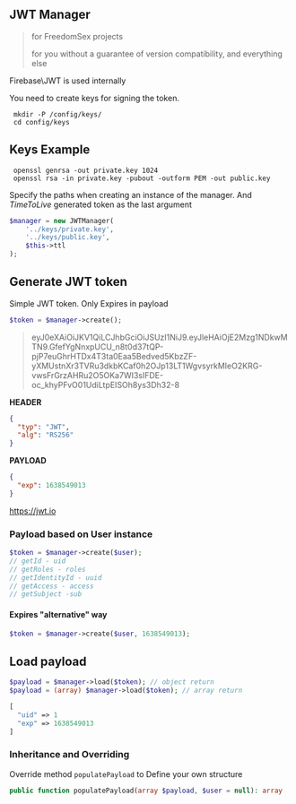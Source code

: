 
## JWT Manager

> for FreedomSex projects
> 
> for you without a guarantee of version compatibility, and everything else
 
Firebase\JWT is used internally

You need to create keys for signing the token. 

```
 mkdir -P /config/keys/ 
 cd config/keys 
```
## Keys Example

```
 openssl genrsa -out private.key 1024
 openssl rsa -in private.key -pubout -outform PEM -out public.key
```

Specify the paths when creating an instance of the manager. And _TimeToLive_ generated token as the last argument

```php
$manager = new JWTManager(
    '../keys/private.key',
    '../keys/public.key',
    $this->ttl
);
```

## Generate JWT token

Simple JWT token. Only Expires in payload

```php
$token = $manager->create();
``` 
> eyJ0eXAiOiJKV1QiLCJhbGciOiJSUzI1NiJ9.eyJleHAiOjE2Mzg1NDkwMTN9.GfefYgNnxpUCU_n8t0d37tQP-pjP7euGhrHTDx4T3ta0Eaa5Bedved5KbzZF-yXMUstnXr3TVRu3dkbKCaf0h2OJp13LT1WgvsyrkMIeO2KRG-vwsFrGrzAHRu2O5OKa7WI3sIFDE-oc_khyPFvO01UdiLtpEISOh8ys3Dh32-8 

**HEADER**
```json
{
  "typ": "JWT",
  "alg": "RS256"
}
```
**PAYLOAD** 
```json
{
  "exp": 1638549013
}
```

https://jwt.io

### Payload based on User instance

```php
$token = $manager->create($user);
// getId - uid
// getRoles - roles
// getIdentityId - uuid
// getAccess - access
// getSubject -sub
```

#### Expires "alternative" way
```php
$token = $manager->create($user, 1638549013); 
```

## Load payload
```php
$payload = $manager->load($token); // object return
$payload = (array) $manager->load($token); // array return
```
```php
[
  "uid" => 1
  "exp" => 1638549013
]
```

### Inheritance and Overriding

Override method `populatePayload` to Define your own structure

```php
public function populatePayload(array $payload, $user = null): array
```
